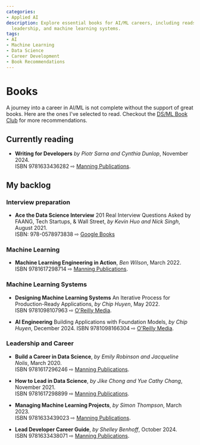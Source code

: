 ```yaml
---
categories:
- Applied AI
description: Explore essential books for AI/ML careers, including reads on data science,
  leadership, and machine learning systems.
tags:
- AI
- Machine Learning
- Data Science
- Career Development
- Book Recommendations
---
```


# Books

A journey into a career in AI/ML is not complete without the support of great books. Here are the ones I've selected to read. Checkout the [DS/ML Book Club](book-club.md) for more recommendations.

## Currently reading

- **Writing for Developers** _by Piotr Sarna and Cynthia Dunlop_, November 2024.  
  ISBN 9781633436282  ⇨  [Manning Publications](https://www.manning.com/books/writing-for-developers).

## My backlog

### Interview preparation

- **Ace the Data Science Interview** 201 Real Interview Questions Asked by FAANG, Tech Startups, & Wall Street, _by Kevin Huo and Nick Singh_, August 2021.  
  ISBN: 978-0578973838 ⇨  [Google Books](https://books.google.nl/books?id=82iszgEACAAJ)

### Machine Learning

- **Machine Learning Engineering in Action**, _Ben Wilson_, March 2022.  
  ISBN 9781617298714 ⇨  [Manning Publications](https://www.manning.com/books/machine-learning-engineering-in-action).


### Machine Learning Systems

- **Designing Machine Learning Systems** An Iterative Process for Production-Ready Applications, _by Chip Huyen_, May 2022.  
  ISBN 9781098107963 ⇨ [O'Reilly Media](https://www.oreilly.com/library/view/ai-engineering/9781098166298/).

- **AI Engineering** Building Applications with Foundation Models, _by Chip Huyen_, December 2024.
  ISBN 9781098166304 ⇨ [O'Reilly Media](https://www.oreilly.com/library/view/ai-engineering/9781098166298/).

### Leadership and Career

- **Build a Career in Data Science**, _by Emily Robinson and Jacqueline Nolis_, March 2020.    
  ISBN 9781617296246 ⇨ [Manning Publications](https://www.manning.com/books/build-a-career-in-data-science).

- **How to Lead in Data Science**, _by Jike Chong and Yue Cathy Chang_, November 2021.  
  ISBN 9781617298899 ⇨ [Manning Publications](https://www.manning.com/books/how-to-lead-in-data-science).

- **Managing Machine Learning Projects**, _by Simon Thompson_, March 2023.  
  ISBN 9781633439023 ⇨ [Manning Publications](https://www.manning.com/books/managing-machine-learning-projects).

- **Lead Developer Career Guide**, _by Shelley Benhoff_, October 2024.  
  ISBN 9781633438071 ⇨  [Manning Publications](https://www.manning.com/books/lead-developer-career-guide).